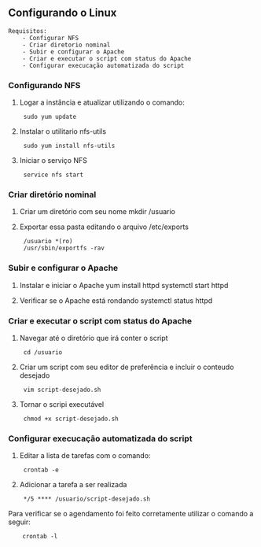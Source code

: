 ## Configurando o Linux
    Requisitos:
        - Configurar NFS
        - Criar diretorio nominal
        - Subir e configurar o Apache
        - Criar e executar o script com status do Apache
        - Configurar execucação automatizada do script

### Configurando NFS
1. Logar a instância e atualizar utilizando o comando: 

        sudo yum update

2. Instalar o utilitario nfs-utils

        sudo yum install nfs-utils

3. Iniciar o serviço NFS

        service nfs start


### Criar diretório nominal
1. Criar um diretório com seu nome
        mkdir /usuario

2. Exportar essa pasta editando o arquivo /etc/exports

        /usuario *(ro)
        /usr/sbin/exportfs -rav


### Subir e configurar o Apache
1. Instalar e iniciar o Apache
        yum install httpd
        systemctl start httpd

2. Verificar se o Apache está rondando
        systemctl status httpd

### Criar e executar o script com status do Apache
1. Navegar até o diretório que irá conter o script
            
        cd /usuario

2. Criar um script com seu editor de preferência e incluir o conteudo desejado

        vim script-desejado.sh

3. Tornar o scripi executável

        chmod +x script-desejado.sh

### Configurar execucação automatizada do script
1. Editar a lista de tarefas com o comando:

        crontab -e

2. Adicionar a tarefa a ser realizada

        */5 **** /usuario/script-desejado.sh

Para verificar se o agendamento foi feito corretamente utilizar o comando a seguir:

        crontab -l


